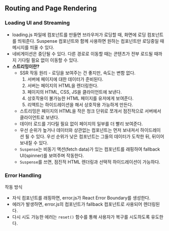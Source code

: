 ## Routing and Page Rendering

### Loading UI and Streaming

- loading.js 파일에 컴포넌트를 만들면 브라우저가 로딩할 때, 화면에 로딩 컴포넌트를 띄워준다. Suspense 컴포넌트와 함께 사용하면 원하는 컴포넌트만 로딩중일 때 메시지를 띄울 수 있다.
- 네비게이션은 중단될 수 있다. 다른 경로로 이동할 때는 콘텐츠가 전부 로드될 때까지 기다릴 필요 없이 이동할 수 있다.
- **스트리밍이란?**
  - SSR 작동 원리 - 로딩을 보여주는 건 좋지만, 속도는 변함 없다.
    1. 서버에 페이지에 대한 데이터가 준비된다.
    2. 서버는 페이지의 HTML을 렌더링한다.
    3. 페이지의 HTML, CSS, JS을 클라이언트에 보낸다.
    4. 상호작용이 불가능한 HTML 페이지를 유저에게 보여준다.
    5. 리액트는 하이드레이션을 해서 상호작용 가능하게 만든다.
  - 스트리밍은 페이지의 HTML을 작은 청크 단위로 쪼개서 점진적으로 서버에서 클라이언트로 보낸다.
  - 데이터 로드를 기다릴 필요 없이 페이지의 일부를 더 빨리 보여준다.
  - 우선 순위가 높거나 데이터와 상관없는 컴포넌트는 먼저 보내져서 하이드레이션 될 수 있다. 우선 순위가 낮은 컴포넌트는 그들의 데이터가 도착한 뒤, 뒤이어 보내질 수 있다.
  - `Suspense`는 비동기 액션(fetch data)가 있는 컴포넌트를 래핑하여 fallback UI(spinner)를 보여주며 작동한다.
  - `Suspense`를 쓰면, 점진적 HTML 렌더링과 선택적 하이드레이션이 가능하다.

### Error Handling

작동 방식

- 자식 컴포넌트를 래핑하면, error.js가 React Error Boundary를 생성한다.
- 에러가 발생하면, error.js의 컴포넌트가 fallback 컴포넌트로 사용되어 렌더링된다.
- 다시 시도 가능한 에러는 `reset()` 함수를 통해 사용자가 복구를 시도하도록 유도한다.
